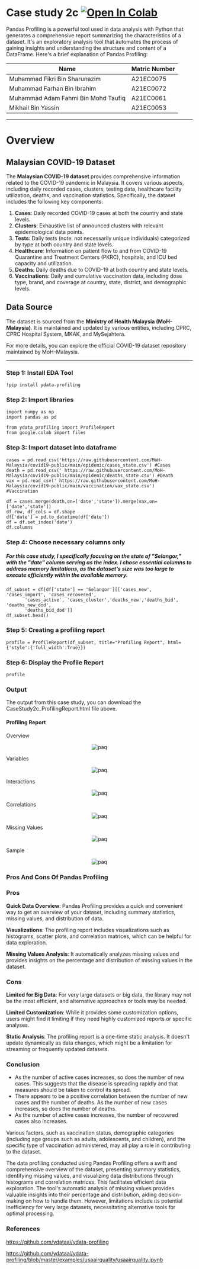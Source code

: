 # Case study 2c <a href="https://www.utm.my" target="_parent"><img src="https://colab.research.google.com/assets/colab-badge.svg" alt="Open In Colab"/></a>

Pandas Profiling is a powerful tool used in data analysis with Python that generates a comprehensive report summarizing the characteristics of a dataset. It's an exploratory analysis tool that automates the process of gaining insights and understanding the structure and content of a DataFrame. Here's a brief explanation of Pandas Profiling:

|    Name           |           Matric Number       |                      
|-------------------|-------------------------------|
|Muhammad Fikri Bin Sharunazim    | A21EC0075       |
|Muhammad Farhan Bin Ibrahim|        A21EC0072      |
|Muhammad Adam Fahmi Bin Mohd Taufiq |A21EC0061|
|Mikhail Bin Yassin |A21EC0053                      |

---
# Overview
## Malaysian COVID-19 Dataset

The **Malaysian COVID-19 dataset** provides comprehensive information related to the COVID-19 pandemic in Malaysia. It covers various aspects, including daily recorded cases, clusters, testing data, healthcare facility utilization, deaths, and vaccination statistics. Specifically, the dataset includes the following key components:

1. **Cases**: Daily recorded COVID-19 cases at both the country and state levels.
2. **Clusters**: Exhaustive list of announced clusters with relevant epidemiological data points.
3. **Tests**: Daily tests (note: not necessarily unique individuals) categorized by type at both country and state levels.
4. **Healthcare**: Information on patient flow to and from COVID-19 Quarantine and Treatment Centers (PKRC), hospitals, and ICU bed capacity and utilization.
5. **Deaths**: Daily deaths due to COVID-19 at both country and state levels.
6. **Vaccinations**: Daily and cumulative vaccination data, including dose type, brand, and coverage at country, state, district, and demographic levels.

## Data Source

The dataset is sourced from the **Ministry of Health Malaysia (MoH-Malaysia)**. It is maintained and updated by various entities, including CPRC, CPRC Hospital System, MKAK, and MySejahtera.

For more details, you can explore the official COVID-19 dataset repository maintained by MoH-Malaysia.

---

### **Step 1: Install EDA Tool**

```
!pip install ydata-profiling
```
### **Step 2: Import libraries**

```
import numpy as np
import pandas as pd

from ydata_profiling import ProfileReport
from google.colab import files
```
### **Step 3: Import dataset into dataframe**
```
cases = pd.read_csv('https://raw.githubusercontent.com/MoH-Malaysia/covid19-public/main/epidemic/cases_state.csv') #Cases
death = pd.read_csv(' https://raw.githubusercontent.com/MoH-Malaysia/covid19-public/main/epidemic/deaths_state.csv') #Death
vax = pd.read_csv(' https://raw.githubusercontent.com/MoH-Malaysia/covid19-public/main/vaccination/vax_state.csv')   #Vaccination

df = cases.merge(death,on=['date','state']).merge(vax,on=['date','state'])
df_row, df_cols = df.shape
df['date'] = pd.to_datetime(df['date'])
df = df.set_index('date')
df.columns
```
### **Step 4: Choose necessary columns only**
##### For this case study, I specifically focusing on the state of "Selangor," with the "date" column serving as the index. I chose essential columns to address memory limitations, as the dataset's size was too large to execute efficiently within the available memory.

```
df_subset = df[df['state'] == 'Selangor'][['cases_new', 'cases_import', 'cases_recovered',
       'cases_active', 'cases_cluster','deaths_new','deaths_bid', 'deaths_new_dod',
       'deaths_bid_dod']]
df_subset.head()
```
### Step 5: **Creating a profiling report**
```
profile = ProfileReport(df_subset, title="Profiling Report", html={'style':{'full_width':True}})
```
### **Step 6: Display the Profile Report**
```
profile
```

### Output
The output from this case study, you can download the CaseStudy2c_ProfilingReport.html file above.
#### Profiling Report
Overview
<div align="center">
  <img src="img/1.png" alt="paq">
</div>

Variables
<div align="center">
  <img src="img/2.png" alt="paq">
</div>

Interactions
<div align="center">
  <img src="img/3.png" alt="paq">
</div>

Correlations
<div align="center">
  <img src="img/4.png" alt="paq">
</div>

Missing Values
<div align="center">
  <img src="img/5.png" alt="paq">
</div>

Sample
<div align="center">
  <img src="img/6.png" alt="paq">
</div>

### **Pros And Cons Of Pandas Profiling**
### **Pros**

**Quick Data Overview**: Pandas Profiling provides a quick and convenient way to get an overview of your dataset, including summary statistics, missing values, and distribution of data.

**Visualizations**: The profiling report includes visualizations such as histograms, scatter plots, and correlation matrices, which can be helpful for data exploration.

**Missing Values Analysis**: It automatically analyzes missing values and provides insights on the percentage and distribution of missing values in the dataset.

### **Cons**
**Limited for Big Data**: For very large datasets or big data, the library may not be the most efficient, and alternative approaches or tools may be needed.

**Limited Customization**: While it provides some customization options, users might find it limiting if they need highly customized reports or specific analyses.

**Static Analysis**: The profiling report is a one-time static analysis. It doesn't update dynamically as data changes, which might be a limitation for streaming or frequently updated datasets.

### Conclusion

*   As the number of active cases increases, so does the number of new cases. This suggests that the disease is spreading rapidly and that measures should be taken to control its spread.
*   There appears to be a positive correlation between the number of new cases and the number of deaths. As the number of new cases increases, so does the number of deaths.
*    As the number of active cases increases, the number of recovered cases also increases.


Various factors, such as vaccination status, demographic categories (including age groups such as adults, adolescents, and children), and the specific type of vaccination administered, may all play a role in contributing to the dataset.

The data profiling conducted using Pandas Profiling offers a swift and comprehensive overview of the dataset, presenting summary statistics, identifying missing values, and visualizing data distributions through histograms and correlation matrices. This facilitates efficient data exploration. The tool's automatic analysis of missing values provides valuable insights into their percentage and distribution, aiding decision-making on how to handle them. However, limitations include its potential inefficiency for very large datasets, necessitating alternative tools for optimal processing.

### References
https://github.com/ydataai/ydata-profiling

https://github.com/ydataai/ydata-profiling/blob/master/examples/usaairquality/usaairquality.ipynb
